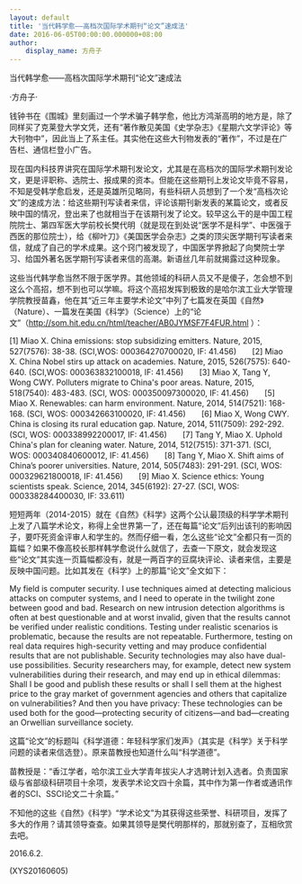 ```yaml
---
layout: default
title: '当代韩学愈——高档次国际学术期刊“论文”速成法'
date: 2016-06-05T00:00:00.000000+08:00
author:
    display_name: 方舟子
---
```


当代韩学愈——高档次国际学术期刊“论文”速成法

·方舟子·

钱钟书在《围城》里刻画过一个学术骗子韩学愈，他比方鸿渐高明的地方是，除了同样买了克莱登大学文凭，还有“著作散见美国《史学杂志》《星期六文学评论》等大刊物中”，因此当上了系主任。其实他在这些大刊物发表的“著作”，不过是在广告栏、通信栏登小广告。

现在国内科技界讲究在国际学术期刊发论文，尤其是在高档次的国际学术期刊发论文，更是评职称、选院士、报成果的资本。但能在这些期刊上发论文毕竟不容易，不知是受韩学愈启发，还是英雄所见略同，有些科研人员想到了一个发“高档次论文”的速成方法：给这些期刊写读者来信，评论该期刊新发表的某篇论文，或者反映中国的情况，登出来了也就相当于在该期刊发了论文。较早这么干的是中国工程院院士、第四军医大学前校长樊代明（就是现在到处说“医学不是科学”、中医强于西医的那位院士），给《柳叶刀》《美国医学会杂志》之类的顶尖医学期刊写读者来信，就成了自己的学术成果。这个窍门被发现了，中国医学界掀起了向樊院士学习、给国外著名医学期刊写读者来信的高潮。新语丝几年前就揭露过这种现象。

这些当代韩学愈当然不限于医学界。其他领域的科研人员又不是傻子，怎会想不到这么个高招，想不到也可以学嘛。将这个高招发挥到极致的是哈尔滨工业大学管理学院教授苗鑫，他在其“近三年主要学术论文”中列了七篇发在英国《自然》（Nature）、一篇发在美国《科学》（Science）上的“论文”（http://som.hit.edu.cn/html/teacher/AB0JYMSF7F4FUR.html ）：

[1]      Miao X. China emissions: stop subsidizing emitters. Nature, 2015, 527(7576): 38-38. (SCI,WOS: 000364270700020, IF: 41.456)　　[2]      Miao X. China Nobel stirs up attack on academies. Nature, 2015, 526(7575): 640-640. (SCI,WOS: 000363832100018, IF: 41.456)　　[3]     Miao X, Tang Y, Wong CWY. Polluters migrate to China's poor areas. Nature, 2015, 518(7540): 483-483. (SCI, WOS: 000350097300020, IF: 41.456)　　[5]     Miao X. Renewables: can harm environment. Nature, 2014, 514(7521): 168-168. (SCI, WOS: 000342663100020, IF: 41.456)　　[6]     Miao X, Wong CWY. China is closing its rural education gap. Nature, 2014, 511(7509): 292-292. (SCI, WOS: 000338992200017, IF: 41.456)　　[7]     Tang Y, Miao X. Uphold China's plan for cleaning water. Nature, 2014, 512(7515): 371-371. (SCI, WOS: 000340840600012, IF: 41.456)　　[8]     Tang Y, Miao X. Shift aims of China’s poorer universities. Nature, 2014, 505(7483): 291-291. (SCI, WOS: 000329621800018, IF: 41.456)　　[9]     Miao X. Science ethics: Young scientists speak. Science, 2014, 345(6192): 27-27. (SCI, WOS: 000338284400030, IF: 33.611)

短短两年（2014-2015）就在《自然》《科学》这两个公认最顶级的科学学术期刊上发了八篇学术论文，称得上全世界第一了，还在每篇“论文”后列出该刊的影响因子，要吓死资金评审人和学生的。然而仔细一看，怎么这些“论文”全都只有一页的篇幅？如果不像高校长那样韩学愈说什么就信了，去查一下原文，就会发现这些“论文”其实连一页篇幅都没有，就是一两百字的豆腐块评论、读者来信，主要是反映中国问题。比如其发在《科学》上的那篇“论文”全文如下：

My field is computer security. I use techniques aimed at detecting malicious attacks on computer systems, and I need to operate in the twilight zone between good and bad. Research on new intrusion detection algorithms is often at best questionable and at worst invalid, given that the results cannot be verified under realistic conditions. Testing under realistic scenarios is problematic, because the results are not repeatable. Furthermore, testing on real data requires high-security vetting and may produce confidential results that are not publishable. Security technologies may also have dual-use possibilities. Security researchers may, for example, detect new system vulnerabilities during their research, and may end up in ethical dilemmas: Shall I be good and publish these results or shall I sell them at the highest price to the gray market of government agencies and others that capitalize on vulnerabilities? And then you have privacy: These technologies can be used both for the good—protecting security of citizens—and bad—creating an Orwellian surveillance society.

这篇“论文”的标题叫《科学道德：年轻科学家们发声》（其实是《科学》关于科学问题的读者来信选登）。原来苗教授也知道什么叫“科学道德”。

苗教授是：“香江学者，哈尔滨工业大学青年拔尖人才选聘计划入选者。负责国家级与省部级科研项目十余项，发表学术论文四十余篇，其中作为第一作者或通讯作者的SCI、SSCI论文二十余篇。”

不知他的这些《自然》《科学》“学术论文”为其获得这些荣誉、科研项目，发挥了多大的作用？请其领导查查。如果其领导是樊代明那样的，那就别查了，互相欣赏去吧。

2016.6.2.

(XYS20160605)

